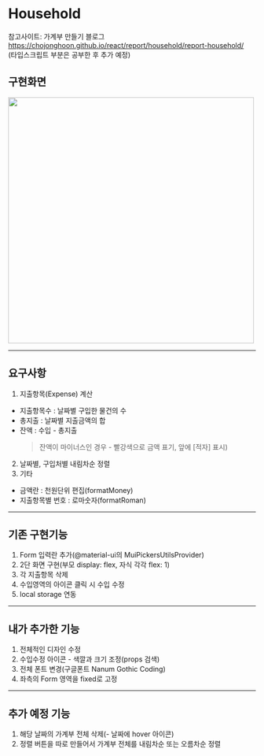 # Household

참고사이트: 가계부 만들기 블로그 <br/>
https://chojonghoon.github.io/react/report/household/report-household/ <br/>
(타입스크립트 부분은 공부한 후 추가 예정)<br/>

## 구현화면
<img src="https://i.esdrop.com/d/KwrGH1p1Zl/hGLXhRS88d.png" width="500" height="auto">

---
## 요구사항
1. 지출항목(Expense) 계산
  * 지출항목수 : 날짜별 구입한 물건의 수
  * 총지출 : 날짜별 지출금액의 합
  * 잔액 : 수입 - 총지출
    > 잔액이 마이너스인 경우 - 빨강색으로 금액 표기, 앞에 [적자] 표시)
2. 날짜별, 구입처별 내림차순 정렬
3. 기타
  * 금액란 : 천원단위 편집(formatMoney)
  * 지출항목별 번호 : 로마숫자(formatRoman)
 
 
---
## 기존 구현기능
1. Form 입력란 추가(@material-ui의 MuiPickersUtilsProvider)
2. 2단 화면 구현(부모 display: flex, 자식 각각 flex: 1)
3. 각 지출항목 삭제
4. 수입영역의 아이콘 클릭 시 수입 수정
5. local storage 연동<br/>

---
## 내가 추가한 기능
1. 전체적인 디자인 수정
2. 수입수정 아이콘 - 색깔과 크기 조정(props 검색)
3. 전체 폰트 변경(구글폰트 Nanum Gothic Coding)
4. 좌측의 Form 영역을 fixed로 고정

---
## 추가 예정 기능
1. 해당 날짜의 가계부 전체 삭제(- 날짜에 hover 아이콘)
2. 정렬 버튼을 따로 만들어서 가계부 전체를 내림차순 또는 오름차순 정렬


